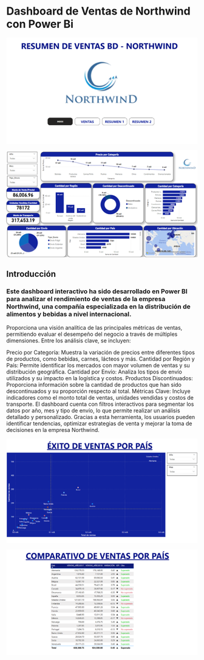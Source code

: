 # Dashboard de Ventas de Northwind con Power Bi

![alt text](image.png)

![alt text](image-1.png)

## Introducción

### Este dashboard interactivo ha sido desarrollado en Power BI para analizar el rendimiento de ventas de la empresa Northwind, una compañía especializada en la distribución de alimentos y bebidas a nivel internacional.

Proporciona una visión analítica de las principales métricas de ventas, permitiendo evaluar el desempeño del negocio a través de múltiples dimensiones. Entre los análisis clave, se incluyen:

Precio por Categoría: Muestra la variación de precios entre diferentes tipos de productos, como bebidas, carnes, lácteos y más.
Cantidad por Región y País: Permite identificar los mercados con mayor volumen de ventas y su distribución geográfica.
Cantidad por Envío: Analiza los tipos de envío utilizados y su impacto en la logística y costos.
Productos Discontinuados: Proporciona información sobre la cantidad de productos que han sido descontinuados y su proporción respecto al total.
Métricas Clave: Incluye indicadores como el monto total de ventas, unidades vendidas y costos de transporte.
El dashboard cuenta con filtros interactivos para segmentar los datos por año, mes y tipo de envío, lo que permite realizar un análisis detallado y personalizado. Gracias a esta herramienta, los usuarios pueden identificar tendencias, optimizar estrategias de venta y mejorar la toma de decisiones en la empresa Northwind.

![alt text](image-2.png)

![alt text](image-3.png)


